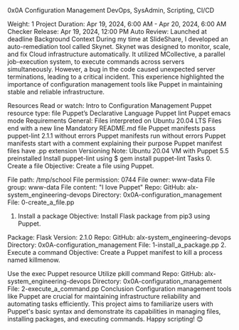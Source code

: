 0x0A Configuration Management
DevOps, SysAdmin, Scripting, CI/CD

Weight: 1
Project Duration: Apr 19, 2024, 6:00 AM - Apr 20, 2024, 6:00 AM
Checker Release: Apr 19, 2024, 12:00 PM
Auto Review: Launched at deadline
Background Context
During my time at SlideShare, I developed an auto-remediation tool called Skynet. Skynet was designed to monitor, scale, and fix Cloud infrastructure automatically. It utilized MCollective, a parallel job-execution system, to execute commands across servers simultaneously. However, a bug in the code caused unexpected server terminations, leading to a critical incident. This experience highlighted the importance of configuration management tools like Puppet in maintaining stable and reliable infrastructure.


Resources
Read or watch:
Intro to Configuration Management
Puppet resource type: file
Puppet’s Declarative Language
Puppet lint
Puppet emacs mode
Requirements
General:
Files interpreted on Ubuntu 20.04 LTS
Files end with a new line
Mandatory README.md file
Puppet manifests pass puppet-lint 2.1.1 without errors
Puppet manifests run without errors
Puppet manifests start with a comment explaining their purpose
Puppet manifest files have .pp extension
Versioning Note:
Ubuntu 20.04 VM with Puppet 5.5 preinstalled
Install puppet-lint using $ gem install puppet-lint
Tasks
0. Create a file
Objective: Create a file using Puppet.

File path: /tmp/school
File permission: 0744
File owner: www-data
File group: www-data
File content: "I love Puppet"
Repo:
GitHub: alx-system_engineering-devops
Directory: 0x0A-configuration_management
File: 0-create_a_file.pp
1. Install a package
Objective: Install Flask package from pip3 using Puppet.

Package: Flask
Version: 2.1.0
Repo:
GitHub: alx-system_engineering-devops
Directory: 0x0A-configuration_management
File: 1-install_a_package.pp
2. Execute a command
Objective: Create a Puppet manifest to kill a process named killmenow.

Use the exec Puppet resource
Utilize pkill command
Repo:
GitHub: alx-system_engineering-devops
Directory: 0x0A-configuration_management
File: 2-execute_a_command.pp
Conclusion
Configuration management tools like Puppet are crucial for maintaining infrastructure reliability and automating tasks efficiently. This project aims to familiarize users with Puppet's basic syntax and demonstrate its capabilities in managing files, installing packages, and executing commands. Happy scripting! 😊
